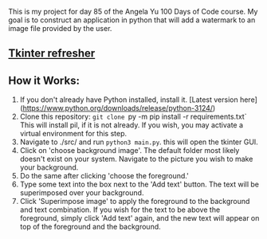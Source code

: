 This is my project for day 85 of the Angela Yu 100 Days of Code course. My goal
is to construct an application in python that will add a watermark to an image
file provided by the user.

## [Tkinter refresher](https://tkdocs.com/tutorial/index.html)


## How it Works:

1. If you don't already have Python installed, install it. [Latest version here]
(https://www.python.org/downloads/release/python-3124/)
2. Clone this repository:
`git clone
`py -m pip install -r requirements.txt`
This will install pil, if it is not already. If you wish, you may activate a
virtual environment for this step.
3. Navigate to ./src/ and run `python3 main.py`. this will open the tkinter GUI.
4. Click on 'choose background image'. The default folder most likely doesn't
exist on your system. Navigate to the picture you wish to make your background.
5. Do the same after clicking 'choose the foreground.'
6. Type some text into the box next to the 'Add text' button. The text will be 
superimposed over your background.
7. Click 'Superimpose image' to apply the foreground to the background and text
combination. If you wish for the text to be above the foreground, simply click
'Add text' again, and the new text will appear on top of the foreground and the
background.
